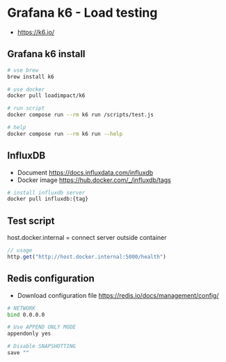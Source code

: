 # Grafana k6 - Load testing
- https://k6.io/

## Grafana k6 install
``` bash
# use brew
brew install k6

# use docker
docker pull loadimpact/k6

# run script
docker compose run --rm k6 run /scripts/test.js

# help
docker compose run --rm k6 run --help
```

## InfluxDB
- Document https://docs.influxdata.com/influxdb
- Docker image https://hub.docker.com/_/influxdb/tags
``` bash
# install influxdb server
docker pull influxdb:{tag}
```

## Test script

host.docker.internal = connect server outside container
``` javascript
// usage
http.get("http://host.docker.internal:5000/health")
```

## Redis configuration
- Download configuration file https://redis.io/docs/management/config/
``` bash
# NETWORK
bind 0.0.0.0

# Use APPEND ONLY MODE
appendonly yes

# Disable SNAPSHOTTING
save ""
```